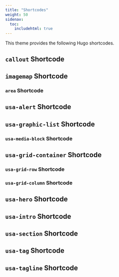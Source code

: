 ```yaml
---
title: "Shortcodes"
weight: 50
sidenav:
  toc:
    includehtml: true
---
```


This theme provides the following Hugo shortcodes.

## `callout` Shortcode

## `imagemap` Shortcode

### `area` Shortcode

## `usa-alert` Shortcode

## `usa-graphic-list` Shortcode

### `usa-media-block` Shortcode

## `usa-grid-container` Shortcode

### `usa-grid-row` Shortcode

### `usa-grid-column` Shortcode

## `usa-hero` Shortcode

## `usa-intro` Shortcode

## `usa-section` Shortcode

## `usa-tag` Shortcode

## `usa-tagline` Shortcode
